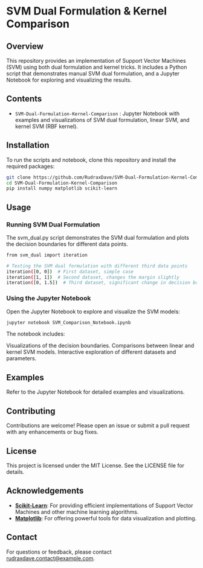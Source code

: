 # SVM Dual Formulation & Kernel Comparison

## Overview

This repository provides an implementation of Support Vector Machines (SVM) using both dual formulation and kernel tricks. It includes a Python script that demonstrates manual SVM dual formulation, and a Jupyter Notebook for exploring and visualizing the results.

## Contents

- `SVM-Dual-Formulation-Kernel-Comparison` : Jupyter Notebook with examples and visualizations of SVM dual formulation, linear SVM, and kernel SVM (RBF kernel).

## Installation

To run the scripts and notebook, clone this repository and install the required packages:

```bash
git clone https://github.com/RudraxDave/SVM-Dual-Formulation-Kernel-Comparison.git
cd SVM-Dual-Formulation-Kernel-Comparison
pip install numpy matplotlib scikit-learn
```

## Usage

### Running SVM Dual Formulation

The svm_dual.py script demonstrates the SVM dual formulation and plots the decision boundaries for different data points.

```bash
from svm_dual import iteration

# Testing the SVM dual formulation with different third data points
iteration([0, 0])  # First dataset, simple case
iteration([1, 1])  # Second dataset, changes the margin slightly
iteration([0, 1.5])  # Third dataset, significant change in decision boundary
```

### Using the Jupyter Notebook

Open the Jupyter Notebook to explore and visualize the SVM models:
```bash
jupyter notebook SVM_Comparison_Notebook.ipynb
```

The notebook includes:

Visualizations of the decision boundaries.
Comparisons between linear and kernel SVM models.
Interactive exploration of different datasets and parameters.

## Examples

Refer to the Jupyter Notebook for detailed examples and visualizations.

## Contributing
Contributions are welcome! Please open an issue or submit a pull request with any enhancements or bug fixes.

## License
This project is licensed under the MIT License. See the LICENSE file for details.

## Acknowledgements

- **[Scikit-Learn](https://scikit-learn.org/)**: For providing efficient implementations of Support Vector Machines and other machine learning algorithms.
- **[Matplotlib](https://matplotlib.org/)**: For offering powerful tools for data visualization and plotting.

## Contact

For questions or feedback, please contact rudraxdave.contact@example.com.






